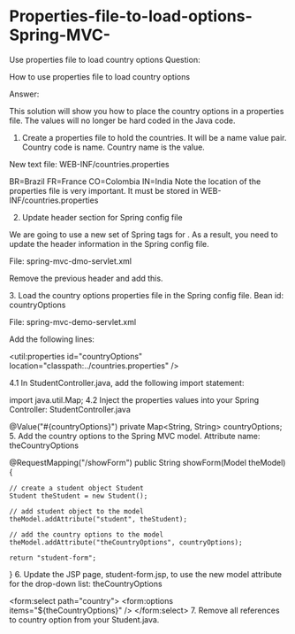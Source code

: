 # Properties-file-to-load-options-Spring-MVC-

Use properties file to load country options
Question: 

How to use properties file to load country options

Answer:

This solution will show you how to place the country options in a properties file. The values will no longer be hard coded in the Java code.

1. Create a properties file to hold the countries. It will be a name value pair.  Country code is name. Country name is the value.

New text file:  WEB-INF/countries.properties

BR=Brazil 
FR=France 
CO=Colombia 
IN=India
Note the location of the properties file is very important. It must be stored in WEB-INF/countries.properties

2. Update header section for Spring config file

We are going to use a new set of Spring tags for <util>. As a result, you need to update the header information in the Spring config file.

File: spring-mvc-dmo-servlet.xml

Remove the previous header and add this.

<?xml version="1.0" encoding="UTF-8"?>
<beans xmlns="http://www.springframework.org/schema/beans" 
        xmlns:context="http://www.springframework.org/schema/context" 
        xmlns:mvc="http://www.springframework.org/schema/mvc" 
        xmlns:util="http://www.springframework.org/schema/util" 
        xmlns:xsi="http://www.w3.org/2001/XMLSchema-instance" 
        xsi:schemaLocation="
            http://www.springframework.org/schema/beans     
            http://www.springframework.org/schema/beans/spring-beans.xsd     
            http://www.springframework.org/schema/context     
            http://www.springframework.org/schema/context/spring-context.xsd     
            http://www.springframework.org/schema/mvc         
            http://www.springframework.org/schema/mvc/spring-mvc.xsd 
            http://www.springframework.org/schema/util     
            http://www.springframework.org/schema/util/spring-util.xsd">
3. Load the country options properties file in the Spring config file. Bean id: countryOptions

File: spring-mvc-demo-servlet.xml

Add the following lines:

<util:properties  id="countryOptions" location="classpath:../countries.properties" /> 

4.1 In StudentController.java, add the following import statement:

import java.util.Map;
4.2 Inject the properties values into your Spring Controller: StudentController.java

@Value("#{countryOptions}") 
private Map<String, String> countryOptions;
5. Add the country options to the Spring MVC model. Attribute name: theCountryOptions

@RequestMapping("/showForm") 
public String showForm(Model theModel) { 
 
    // create a student object Student 
    Student theStudent = new Student();
 
    // add student object to the model 
    theModel.addAttribute("student", theStudent); 
 
    // add the country options to the model 
    theModel.addAttribute("theCountryOptions", countryOptions); 
 
    return "student-form"; 
}
6. Update the JSP page, student-form.jsp, to use the new model attribute for the drop-down list: theCountryOptions

<form:select path="country"> 
 <form:options items="${theCountryOptions}" />
</form:select>
7. Remove all references to country option from your Student.java.  
